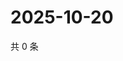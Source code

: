 # 2025-10-20

共 0 条

<!-- BEGIN ZHIHUVIDEO -->
<!-- 最后更新时间 Mon Oct 20 2025 05:09:13 GMT+0800 (China Standard Time) -->

<!-- END ZHIHUVIDEO -->
